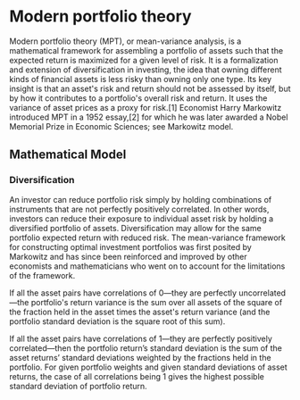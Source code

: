 # Modern portfolio theory

Modern portfolio theory (MPT), or mean-variance analysis, is a mathematical framework for assembling a portfolio of assets such that the expected return is maximized for a given level of risk. It is a formalization and extension of diversification in investing, the idea that owning different kinds of financial assets is less risky than owning only one type. Its key insight is that an asset's risk and return should not be assessed by itself, but by how it contributes to a portfolio's overall risk and return. It uses the variance of asset prices as a proxy for risk.[1]
Economist Harry Markowitz introduced MPT in a 1952 essay,[2] for which he was later awarded a Nobel Memorial Prize in Economic Sciences; see Markowitz model.

## Mathematical Model

### Diversification
An investor can reduce portfolio risk simply by holding combinations of instruments that are not perfectly positively correlated. In other words, investors can reduce their exposure to individual asset risk by holding a diversified portfolio of assets. Diversification may allow for the same portfolio expected return with reduced risk. The mean-variance framework for constructing optimal investment portfolios was first posited by Markowitz and has since been reinforced and improved by other economists and mathematicians who went on to account for the limitations of the framework.

If all the asset pairs have correlations of 0—they are perfectly uncorrelated—the portfolio's return variance is the sum over all assets of the square of the fraction held in the asset times the asset's return variance (and the portfolio standard deviation is the square root of this sum).

If all the asset pairs have correlations of 1—they are perfectly positively correlated—then the portfolio return’s standard deviation is the sum of the asset returns’ standard deviations weighted by the fractions held in the portfolio. For given portfolio weights and given standard deviations of asset returns, the case of all correlations being 1 gives the highest possible standard deviation of portfolio return.